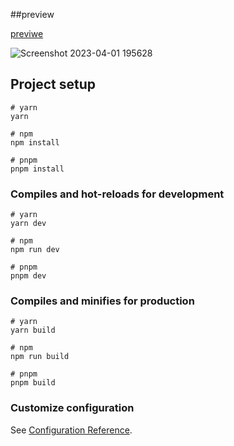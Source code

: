 ##preview

<a href="https://qwitter.iran.liara.run/home">previwe</a>

![Screenshot 2023-04-01 195628](https://user-images.githubusercontent.com/106558616/229302848-489998d2-49a8-46f3-b211-e992f6ce1e8d.png)


## Project setup

```
# yarn
yarn

# npm
npm install

# pnpm
pnpm install
```

### Compiles and hot-reloads for development

```
# yarn
yarn dev

# npm
npm run dev

# pnpm
pnpm dev
```

### Compiles and minifies for production

```
# yarn
yarn build

# npm
npm run build

# pnpm
pnpm build
```

### Customize configuration

See [Configuration Reference](https://vitejs.dev/config/).
